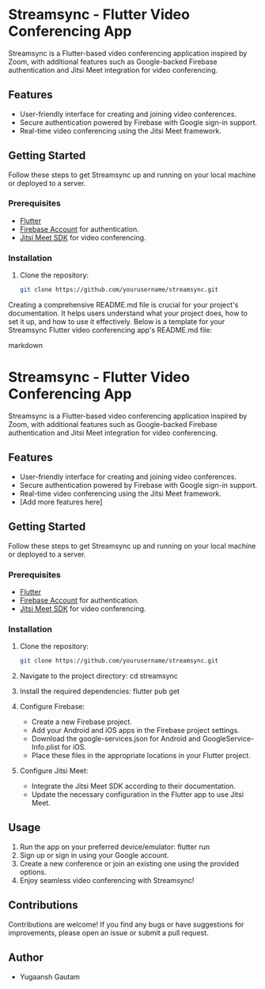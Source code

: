 # Streamsync - Flutter Video Conferencing App

Streamsync is a Flutter-based video conferencing application inspired by Zoom, with additional features such as Google-backed Firebase authentication and Jitsi Meet integration for video conferencing.

## Features

- User-friendly interface for creating and joining video conferences.
- Secure authentication powered by Firebase with Google sign-in support.
- Real-time video conferencing using the Jitsi Meet framework.
  

## Getting Started

Follow these steps to get Streamsync up and running on your local machine or deployed to a server.

### Prerequisites

- [Flutter](https://flutter.dev/docs/get-started/install)
- [Firebase Account](https://firebase.google.com/) for authentication.
- [Jitsi Meet SDK](https://jitsi.github.io/handbook/docs/dev-guide/dev-guide-android-sdk) for video conferencing.

### Installation

1. Clone the repository:

   ```sh
   git clone https://github.com/yourusername/streamsync.git

Creating a comprehensive README.md file is crucial for your project's documentation. It helps users understand what your project does, how to set it up, and how to use it effectively. Below is a template for your Streamsync Flutter video conferencing app's README.md file:

markdown

# Streamsync - Flutter Video Conferencing App

Streamsync is a Flutter-based video conferencing application inspired by Zoom, with additional features such as Google-backed Firebase authentication and Jitsi Meet integration for video conferencing.


## Features

- User-friendly interface for creating and joining video conferences.
- Secure authentication powered by Firebase with Google sign-in support.
- Real-time video conferencing using the Jitsi Meet framework.
- [Add more features here]

## Getting Started

Follow these steps to get Streamsync up and running on your local machine or deployed to a server.

### Prerequisites

- [Flutter](https://flutter.dev/docs/get-started/install)
- [Firebase Account](https://firebase.google.com/) for authentication.
- [Jitsi Meet SDK](https://jitsi.github.io/handbook/docs/dev-guide/dev-guide-android-sdk) for video conferencing.

### Installation

1. Clone the repository:

   ```sh
   git clone https://github.com/yourusername/streamsync.git

2. Navigate to the project directory: cd streamsync
3. Install the required dependencies: flutter pub get
4. Configure Firebase:

   - Create a new Firebase project.
   - Add your Android and iOS apps in the Firebase project settings.
   - Download the google-services.json for Android and GoogleService-Info.plist for iOS.
   - Place these files in the appropriate locations in your Flutter project.
5. Configure Jitsi Meet:

   - Integrate the Jitsi Meet SDK according to their documentation.
   - Update the necessary configuration in the Flutter app to use Jitsi Meet.

## Usage
1. Run the app on your preferred device/emulator: flutter run
2. Sign up or sign in using your Google account.
3. Create a new conference or join an existing one using the provided options.
4. Enjoy seamless video conferencing with Streamsync!

## Contributions
Contributions are welcome! If you find any bugs or have suggestions for improvements, please open an issue or submit a pull request.

## Author
- Yugaansh Gautam

